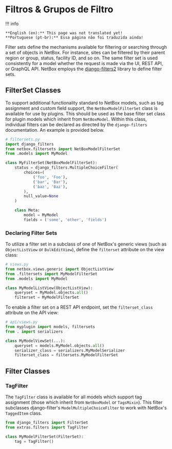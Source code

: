 # Filtros & Grupos de Filtro

!!! info

    **English (en):** This page was not translated yet!
    **Portuguese (pt-br):** Essa página não foi traduzida ainda!

Filter sets define the mechanisms available for filtering or searching through a set of objects in NetBox. For instance, sites can be filtered by their parent region or group, status, facility ID, and so on. The same filter set is used consistently for a model whether the request is made via the UI, REST API, or GraphQL API. NetBox employs the [django-filters2](https://django-tables2.readthedocs.io/en/latest/) library to define filter sets.

## FilterSet Classes

To support additional functionality standard to NetBox models, such as tag assignment and custom field support, the `NetBoxModelFilterSet` class is available for use by plugins. This should be used as the base filter set class for plugin models which inherit from `NetBoxModel`. Within this class, individual filters can be declared as directed by the `django-filters` documentation. An example is provided below.

```python
# filtersets.py
import django_filters
from netbox.filtersets import NetBoxModelFilterSet
from .models import MyModel

class MyFilterSet(NetBoxModelFilterSet):
    status = django_filters.MultipleChoiceFilter(
        choices=(
            ('foo', 'Foo'),
            ('bar', 'Bar'),
            ('baz', 'Baz'),
        ),
        null_value=None
    )

    class Meta:
        model = MyModel
        fields = ('some', 'other', 'fields')
```

### Declaring Filter Sets

To utilize a filter set in a subclass of one of NetBox's generic views (such as `ObjectListView` or `BulkEditView`), define the `filterset` attribute on the view class:

```python
# views.py
from netbox.views.generic import ObjectListView
from .filtersets import MyModelFilterSet
from .models import MyModel

class MyModelListView(ObjectListView):
    queryset = MyModel.objects.all()
    filterset = MyModelFilterSet
```

To enable a filter set on a  REST API endpoint, set the `filterset_class` attribute on the API view:

```python
# api/views.py
from myplugin import models, filtersets
from . import serializers

class MyModelViewSet(...):
    queryset = models.MyModel.objects.all()
    serializer_class = serializers.MyModelSerializer
    filterset_class = filtersets.MyModelFilterSet
```

## Filter Classes

### TagFilter

The `TagFilter` class is available for all models which support tag assignment (those which inherit from `NetBoxModel` or `TagsMixin`). This filter subclasses django-filter's `ModelMultipleChoiceFilter` to work with NetBox's `TaggedItem` class.

```python
from django_filters import FilterSet
from extras.filters import TagFilter

class MyModelFilterSet(FilterSet):
    tag = TagFilter()
```
